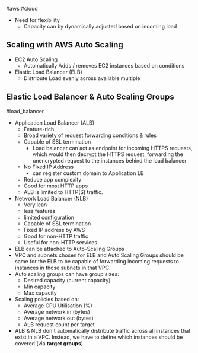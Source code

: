 #aws #cloud 
- Need for flexibility
	- Capacity can by dynamically adjusted based on incoming load
## Scaling with AWS Auto Scaling
- EC2 Auto Scaling
	- Automatically Adds / removes EC2 instances based on conditions
- Elastic Load Balancer (ELB)
	- Distribute Load evenly across available multiple

## Elastic Load Balancer & Auto Scaling Groups
#load_balancer
- Application Load Balancer (ALB)
	- Feature-rich
	- Broad variety of request forwarding conditions & rules
	- Capable of SSL termination
		- Load balancer can act as endpoint for incoming HTTPS requests, which would then decrypt the HTTPS request, forwarding the unencrypted request to the instances behind the load balancer
	- No Fixed IP Address
		- can register custom domain to Application LB
	- Reduce app complexity
	- Good for most HTTP apps
	- ALB is limited to HTTP(S) traffic.
- Network Load Balancer (NLB)
	- Very lean
	- less features
	- limited configuration
	- Capable of SSL termination
	- Fixed IP address by AWS
	- Good for non-HTTP traffic
	- Useful for non-HTTP services
- ELB can be attached to Auto-Scaling Groups
- VPC and subnets chosen for ELB and Auto Scaling Groups should be same for the ELB to be capable of forwarding incoming requests to instances in those subnets in that VPC 
- Auto scaling groups can have group sizes:
	- Desired capacity (current capacity)
	- Min capacity
	- Max capacity
- Scaling policies based on:
	- Average CPU Utilisation (%)
	- Average network in (bytes)
	- Average network out (bytes)
	- ALB request count per target
- ALB & NLB don't automatically distribute traffic across all instances that exist in a VPC. Instead, we have to define which instances should be covered (via **target groups**).
